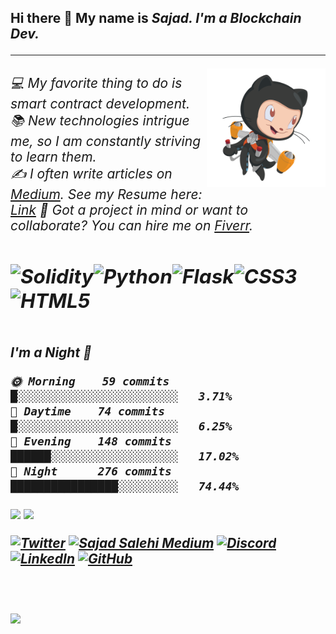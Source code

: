 <h2>Hi there 👋
My name is <i>Sajad<i>. I'm a <i>Blockchain Dev.<i>
  <hr>

<img align="right" alt="GIF" height="190px" src="https://github.com/Sajad-Salehi/Sajad-Salehi/blob/main/jetpacktocat.png" />
<h6>
💻 My favorite thing to do is smart contract development.<br>
📚 New technologies intrigue me, so I am constantly striving to learn them.<br>
✍️ I often write articles on <a href='https://medium.com/@sajadsolidity'>Medium<a/>. See my Resume here: <a href="https://drive.google.com/file/d/10UDW-BqQN1AyBkKmSywH9UYel9lbi50g/view?usp=sharing">Link<a/>
🤝 Got a project in mind or want to collaborate? You can hire me on <a href="https://www.fiverr.com/sajadsalehi">Fiverr</a>.
<h6>
<h6>

![Solidity](https://img.shields.io/badge/Solidity-%23363636.svg?style=for-the-badge&logo=solidity&logoColor=white)![Python](https://img.shields.io/badge/python-3670A0?style=for-the-badge&logo=python&logoColor=ffdd54)![Flask](https://img.shields.io/badge/flask-%23000.svg?style=for-the-badge&logo=flask&logoColor=white)![CSS3](https://img.shields.io/badge/css3-%231572B6.svg?style=for-the-badge&logo=css3&logoColor=white)![HTML5](https://img.shields.io/badge/html5-%23E34F26.svg?style=for-the-badge&logo=html5&logoColor=white)
  ---


<!--START_SECTION:waka-->

<br>**I'm a Night 🦉** 

```text
🌞 Morning    59 commits    █░░░░░░░░░░░░░░░░░░░░░░░░   3.71% 
🌆 Daytime    74 commits    █░░░░░░░░░░░░░░░░░░░░░░░░   6.25% 
🌃 Evening    148 commits   ██████░░░░░░░░░░░░░░░░░░░   17.02% 
🌙 Night      276 commits   ████████████████░░░░░░░░░   74.44%

```

![](https://github-readme-stats.vercel.app/api?username=sajad-salehi&theme=radical&hide_border=false&include_all_commits=false&count_private=false)
![](https://github-readme-streak-stats.herokuapp.com/?user=sajad-salehi&theme=radical&hide_border=false)


[![Twitter](https://img.shields.io/badge/Twitter-1DA1F2?style=for-the-badge&logo=twitter&logoColor=white)](https://twitter.com/__Soren)
[![Sajad Salehi Medium](https://img.shields.io/badge/Medium-000000?style=for-the-badge&logo=medium&logoColor=white)](https://medium.com/@sajadsolidity)
[![Discord](https://img.shields.io/badge/Discord-7289DA?style=for-the-badge&logo=discord&logoColor=white)]()
[![LinkedIn](https://img.shields.io/badge/LinkedIn-0077B5?style=for-the-badge&logo=linkedin&logoColor=white)](https://www.linkedin.com/in/sajad-salehi-528a24231)
[![GitHub](https://img.shields.io/badge/GitHub-100000?style=for-the-badge&logo=github&logoColor=white)](https://github.com/sajad-salehi)<br>


<br><br><img src="https://imgur.com/rilHVxA.png">
